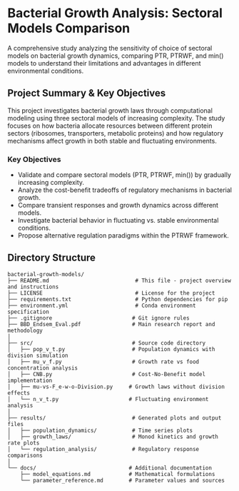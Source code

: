 # Bacterial Growth Analysis: Sectoral Models Comparison

A comprehensive study analyzing the sensitivity of choice of sectoral models on bacterial growth dynamics, comparing PTR, PTRWF, and min() models to understand their limitations and advantages in different environmental conditions.

## Project Summary & Key Objectives
This project investigates bacterial growth laws through computational modeling using three sectoral models of increasing complexity. The study focuses on how bacteria allocate resources between different protein sectors (ribosomes, transporters, metabolic proteins) and how regulatory mechanisms affect growth in both stable and fluctuating environments.

### Key Objectives
- Validate and compare sectoral models (PTR, PTRWF, min()) by gradually increasing complexity.
- Analyze the cost-benefit tradeoffs of regulatory mechanisms in bacterial growth.
- Compare transient responses and growth dynamics across different models.
- Investigate bacterial behavior in fluctuating vs. stable environmental conditions.
- Propose alternative regulation paradigms within the PTRWF framework.

## Directory Structure
```
bacterial-growth-models/
├── README.md                           # This file - project overview and instructions
├── LICENSE                             # License for the project
├── requirements.txt                    # Python dependencies for pip
├── environment.yml                     # Conda environment specification
├── .gitignore                         # Git ignore rules
├── BBD_Endsem_Eval.pdf                # Main research report and methodology
│
├── src/                               # Source code directory
│   ├── pop_v_t.py                     # Population dynamics with division simulation
│   ├── mu_v_f.py                      # Growth rate vs food concentration analysis
│   ├── CNB.py                         # Cost-No-Benefit model implementation
│   ├── mu-vs-F_e-w-o-Division.py     # Growth laws without division effects
│   └── n_v_t.py                      # Fluctuating environment analysis
│
├── results/                           # Generated plots and output files
│   ├── population_dynamics/           # Time series plots
│   ├── growth_laws/                   # Monod kinetics and growth rate plots
│   └── regulation_analysis/           # Regulatory response comparisons
│
└── docs/                             # Additional documentation
    ├── model_equations.md            # Mathematical formulations
    └── parameter_reference.md        # Parameter values and sources
```
